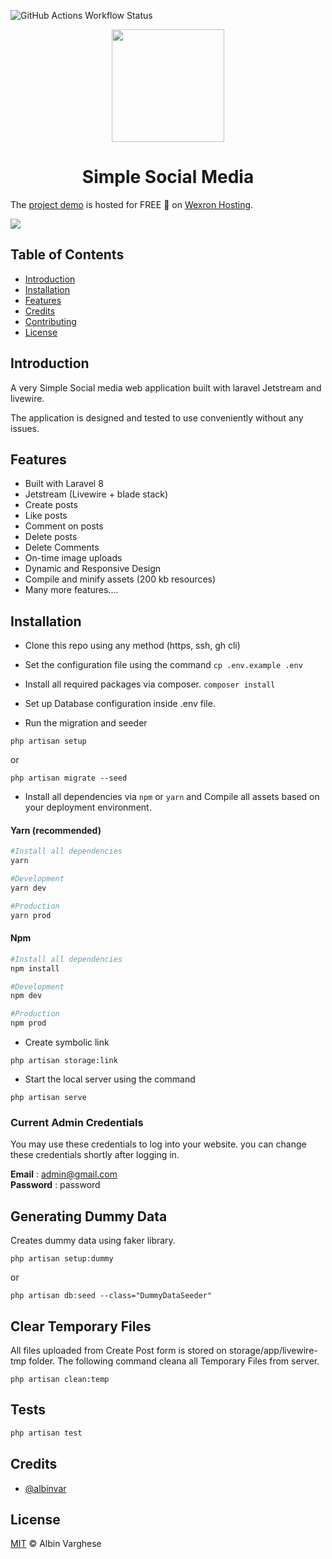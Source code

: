 ![GitHub Actions Workflow Status](https://img.shields.io/github/actions/workflow/status/fresh-joey/simple-social-media/.github%2Fworkflows%2Fci.yml?branch=main&style=social)


<p align="center"><a href="https://social.sjcvaipur.in" target="_blank"><img src="https://i.ibb.co/7nDB1kD/Pics-Art-06-14-08-24-08.png" width="180"></a></p>

<h1 align="center">Simple Social Media</h1>

The [project demo](https://social.w3x.live) is hosted for FREE 💝 on [Wexron Hosting](https://wexronhosting.com).

<a href="https://wexronhosting.com"><img src="https://wexronhosting.com/_nuxt/wex.76a224d8.svg" /></a>

## Table of Contents

-   [Introduction](#introduction)
-   [Installation](#installation)
-   [Features](#features)
-   [Credits](#credits)
-   [Contributing](#contributing)
-   [License](#license)

## Introduction

A very Simple Social media web application built with laravel Jetstream and livewire.

The application is designed and tested to use conveniently without any issues.

## Features

-   Built with Laravel 8
-   Jetstream (Livewire + blade stack)
-   Create posts
-   Like posts
-   Comment on posts
-   Delete posts
-   Delete Comments
-   On-time image uploads
-   Dynamic and Responsive Design
-   Compile and minify assets (200 kb resources)
-   Many more features....

## Installation

-   Clone this repo using any method (https, ssh, gh cli)

-   Set the configuration file using the command
    `cp .env.example .env`

-   Install all required packages via composer. `composer install`

-   Set up Database configuration inside .env file.

-   Run the migration and seeder

```
php artisan setup
```

or

```
php artisan migrate --seed
```

-   Install all dependencies via `npm` or `yarn` and Compile all assets based on your deployment environment.

#### Yarn (recommended)

```bash
#Install all dependencies
yarn

#Development
yarn dev

#Production
yarn prod
```

#### Npm

```bash
#Install all dependencies
npm install

#Development
npm dev

#Production
npm prod
```

-   Create symbolic link

```
php artisan storage:link
```

-   Start the local server using the command

```
php artisan serve
```

### Current Admin Credentials

You may use these credentials to log into your website. you can change these credentials shortly after logging in.

**Email** : admin@gmail.com<br>
**Password** : password

## Generating Dummy Data

Creates dummy data using faker library.

```
php artisan setup:dummy
```

or

```
php artisan db:seed --class="DummyDataSeeder"
```

## Clear Temporary Files

All files uploaded from Create Post form is stored on storage/app/livewire-tmp folder. The following command cleana all Temporary Files from server.

```
php artisan clean:temp
```

## Tests

```bash
php artisan test
```

## Credits

-   [@albinvar](https://github.com/albinvar)

## License

[MIT](LICENSE) © Albin Varghese
